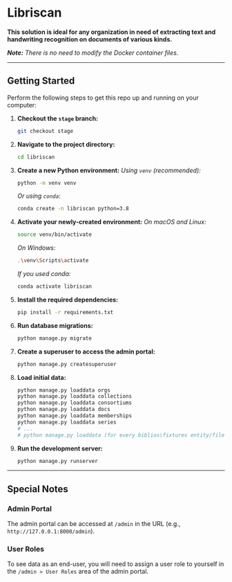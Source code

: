 # Libriscan

**This solution is ideal for any organization in need of extracting text and handwriting recognition on documents of various kinds.**

***Note:*** *There is no need to modify the Docker container files.*

---

## Getting Started

Perform the following steps to get this repo up and running on your computer:

1.  **Checkout the `stage` branch:**
    ```bash
    git checkout stage
    ```

2.  **Navigate to the project directory:**
    ```bash
    cd libriscan
    ```

3.  **Create a new Python environment:**
    *Using `venv` (recommended):*
    ```bash
    python -m venv venv
    ```
    *Or using `conda`*:
    ```bash
    conda create -n libriscan python=3.8
    ```

4.  **Activate your newly-created environment:**
    *On macOS and Linux:*
    ```bash
    source venv/bin/activate
    ```
    *On Windows:*
    ```bash
    .\venv\Scripts\activate
    ```
    *If you used conda:*
    ```bash
    conda activate libriscan
    ```

5.  **Install the required dependencies:**
    ```bash
    pip install -r requirements.txt
    ```

6.  **Run database migrations:**
    ```bash
    python manage.py migrate
    ```

7.  **Create a superuser to access the admin portal:**
    ```bash
    python manage.py createsuperuser
    ```

8.  **Load initial data:**
    ```bash
    python manage.py loaddata orgs
    python manage.py loaddata collections
    python manage.py loaddata consortiums
    python manage.py loaddata docs
    python manage.py loaddata memberships
    python manage.py loaddata series
    # ...
    # python manage.py loaddata (for every biblios\fixtures entity/file)
    ```

9.  **Run the development server:**
    ```bash
    python manage.py runserver
    ```

---

## Special Notes

### Admin Portal

The admin portal can be accessed at `/admin` in the URL (e.g., `http://127.0.0.1:8000/admin`).

### User Roles

To see data as an end-user, you will need to assign a user role to yourself in the `/admin > User Roles` area of the admin portal.
